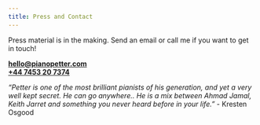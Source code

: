 ```yaml
---
title: Press and Contact
---
```


           
<p>Press material is in the making. Send an email or call me if you want to get in touch!</p>

<div class="kontaktdiv">

<a class="contactlink" href="mailto:hello@pianopetter.com"><strong>hello@pianopetter.com</strong></a> 
<br>
<a class="contactlink" href="tel:00447453207374"><strong>+44 7453 20 7374</strong></a>
</div>

<div markdown="1">
<em>“Petter is one of the most brilliant pianists of his generation, and yet a very well kept secret. He can go anywhere.. He is a mix between Ahmad Jamal, Keith Jarret and something you never heard before in your life.”</em> - Kresten Osgood 
</div>

<div style="display:none;">
<img src="/images/press1.jpeg" width="800">
<img src="/images/press2.jpeg" width="800">
<img src="/images/press3.jpeg" width="800">
<img src="/images/press4.jpeg" width="800">
</div>